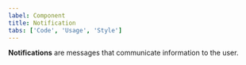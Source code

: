 ```yaml
---
label: Component
title: Notification
tabs: ['Code', 'Usage', 'Style']
---
```


<page-intro>**Notifications** are messages that communicate information to the user.</page-intro>

<component 
    name="Inline Notification"
    component="notification" 
    variation="inline-notification"
    codepen="EbwjVb"
    hasAngularVersion="true"
    hasReactVersion="true"
    >
</component>
<component 
    name="Toast Notification"
    component="notification" 
    variation="toast-notification"
    codepen="mqBJeo"
    hasAngularVersion="true"
    hasReactVersion="true"
    >
</component>
<component-docs component="notification"></component-docs>
